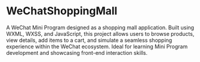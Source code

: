# WeChatShoppingMall
A WeChat Mini Program designed as a shopping mall application. Built using WXML, WXSS, and JavaScript, this project allows users to browse products, view details, add items to a cart, and simulate a seamless shopping experience within the WeChat ecosystem. Ideal for learning Mini Program development and showcasing front-end interaction skills.
